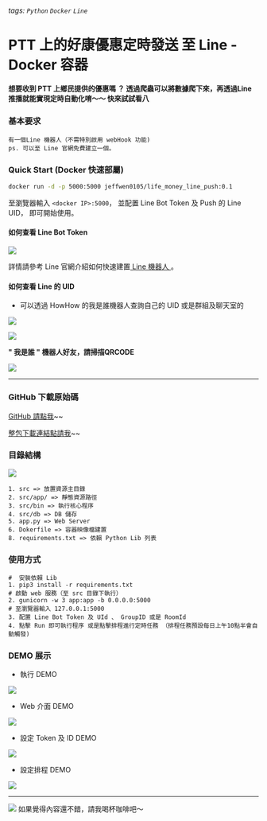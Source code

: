 ###### tags: `Python` `Docker` `Line`

# PTT 上的好康優惠定時發送 至 Line - Docker 容器 

#### 想要收到 PTT 上鄉民提供的優惠嗎 ？ 透過爬蟲可以將數據爬下來，再透過Line 推播就能實現定時自動化唷～～ 快來試試看八

### 基本要求

```
有一個Line 機器人（不需特別啟用 webHook 功能)
ps. 可以至 Line 官網免費建立一個。
```

### Quick Start (Docker 快速部屬)

```bash
docker run -d -p 5000:5000 jeffwen0105/life_money_line_push:0.1 
```

至瀏覽器輸入 `<docker IP>:5000`， 並配置 Line Bot Token 及 Push 的 Line UID， 即可開始使用。  

#### 如何查看 Line Bot Token

![](https://i.imgur.com/OGgksKG.png)


詳情請參考 Line 官網介紹如何快速建置[ Line 機器人 ](https://developers.line.biz/zh-hant/docs/messaging-api/building-bot/#set-up-bot-on-line-developers-console) 。

#### 如何查看 Line 的 UID


* 可以透過 HowHow 的我是誰機器人查詢自己的 UID 或是群組及聊天室的 

![](https://i.imgur.com/lEMeHTH.png)


![](https://i.imgur.com/d9qoRcf.png)


**" 我是誰 " 機器人好友，請掃描QRCODE**


![](https://i.imgur.com/t8AtnMT.png)


---

### GitHub 下載原始碼

[GitHub 請點我](https://github.com/JeffWen0105/howhow/tree/main/Python/Line/lifeIsMoneyLinePush)~~


[整包下載連結點請我](https://downgit.github.io/#/home?url=https://github.com/JeffWen0105/howhow/tree/main/Python/Line/lifeIsMoneyLinePush)~~

### 目錄結構

![](https://i.imgur.com/8KH5CAx.png)


```
1. src => 放置資源主目錄
2. src/app/ => 靜態資源路徑 
3. src/bin => 執行核心程序
4. src/db => DB 儲存
5. app.py => Web Server
6. Dokerfile => 容器映像檔建置
8. requirements.txt => 依賴 Python Lib 列表
```

### 使用方式

```
#  安裝依賴 Lib
1. pip3 install -r requirements.txt 
# 啟動 web 服務（至 src 目錄下執行）
2. gunicorn -w 3 app:app -b 0.0.0.0:5000
# 至瀏覽器輸入 127.0.0.1:5000
3. 配置 Line Bot Token 及 UId 、 GroupID 或是 RoomId
4. 點擊 Run 即可執行程序 或是點擊排程進行定時任務 （排程任務預設每日上午10點半會自動觸發)
```



### DEMO 展示

* 執行 DEMO

![](https://i.imgur.com/LkNFkM0.png)

* Web 介面 DEMO


![](https://i.imgur.com/fMCF0lo.png)


* 設定 Token 及 ID DEMO

![](https://i.imgur.com/r4YJgUl.png)


* 設定排程 DEMO

![](https://i.imgur.com/4HmZQPc.png)


---



[![](https://i.imgur.com/sgdmN00.png)](https://buymeacoffee.com/jeffwen0105)
如果覺得內容還不錯，請我喝杯咖啡吧～